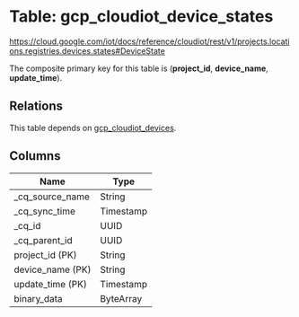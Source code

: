 # Table: gcp_cloudiot_device_states

https://cloud.google.com/iot/docs/reference/cloudiot/rest/v1/projects.locations.registries.devices.states#DeviceState

The composite primary key for this table is (**project_id**, **device_name**, **update_time**).

## Relations

This table depends on [gcp_cloudiot_devices](gcp_cloudiot_devices.md).

## Columns

| Name          | Type          |
| ------------- | ------------- |
|_cq_source_name|String|
|_cq_sync_time|Timestamp|
|_cq_id|UUID|
|_cq_parent_id|UUID|
|project_id (PK)|String|
|device_name (PK)|String|
|update_time (PK)|Timestamp|
|binary_data|ByteArray|